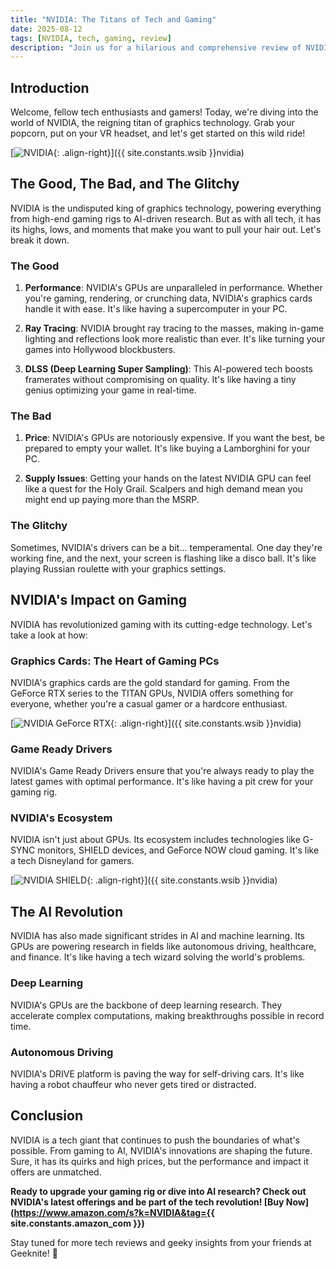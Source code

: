 ```yaml
---
title: "NVIDIA: The Titans of Tech and Gaming"
date: 2025-08-12
tags: [NVIDIA, tech, gaming, review]
description: "Join us for a hilarious and comprehensive review of NVIDIA in 2025. From its impressive GPUs to the quirks that make you chuckle, we've got it all!"
---
```


## Introduction

Welcome, fellow tech enthusiasts and gamers! Today, we're diving into the world of NVIDIA, the reigning titan of graphics technology. Grab your popcorn, put on your VR headset, and let's get started on this wild ride!

[![NVIDIA](https://upload.wikimedia.org/wikipedia/commons/thumb/8/87/Nvidia_logo.svg/1920px-Nvidia_logo.svg.png){: .align-right}]({{ site.constants.wsib }}nvidia)

## The Good, The Bad, and The Glitchy

NVIDIA is the undisputed king of graphics technology, powering everything from high-end gaming rigs to AI-driven research. But as with all tech, it has its highs, lows, and moments that make you want to pull your hair out. Let's break it down.

### The Good

1. **Performance**: NVIDIA's GPUs are unparalleled in performance. Whether you're gaming, rendering, or crunching data, NVIDIA's graphics cards handle it with ease. It's like having a supercomputer in your PC.

2. **Ray Tracing**: NVIDIA brought ray tracing to the masses, making in-game lighting and reflections look more realistic than ever. It's like turning your games into Hollywood blockbusters.

3. **DLSS (Deep Learning Super Sampling)**: This AI-powered tech boosts framerates without compromising on quality. It's like having a tiny genius optimizing your game in real-time.

### The Bad

1. **Price**: NVIDIA's GPUs are notoriously expensive. If you want the best, be prepared to empty your wallet. It's like buying a Lamborghini for your PC.

2. **Supply Issues**: Getting your hands on the latest NVIDIA GPU can feel like a quest for the Holy Grail. Scalpers and high demand mean you might end up paying more than the MSRP.

### The Glitchy

Sometimes, NVIDIA's drivers can be a bit... temperamental. One day they're working fine, and the next, your screen is flashing like a disco ball. It's like playing Russian roulette with your graphics settings.

## NVIDIA's Impact on Gaming

NVIDIA has revolutionized gaming with its cutting-edge technology. Let's take a look at how:

### Graphics Cards: The Heart of Gaming PCs

NVIDIA's graphics cards are the gold standard for gaming. From the GeForce RTX series to the TITAN GPUs, NVIDIA offers something for everyone, whether you're a casual gamer or a hardcore enthusiast.

[![NVIDIA GeForce RTX](https://cdn.mos.cms.futurecdn.net/8os5T2T9UMZ3X4BB9jR4P.jpg){: .align-right}]({{ site.constants.wsib }}nvidia)

### Game Ready Drivers

NVIDIA's Game Ready Drivers ensure that you're always ready to play the latest games with optimal performance. It's like having a pit crew for your gaming rig.

### NVIDIA's Ecosystem

NVIDIA isn't just about GPUs. Its ecosystem includes technologies like G-SYNC monitors, SHIELD devices, and GeForce NOW cloud gaming. It's like a tech Disneyland for gamers.

[![NVIDIA SHIELD](https://cdn.arstechnica.net/wp-content/uploads/2020/03/shield.jpg){: .align-right}]({{ site.constants.wsib }}nvidia)

## The AI Revolution

NVIDIA has also made significant strides in AI and machine learning. Its GPUs are powering research in fields like autonomous driving, healthcare, and finance. It's like having a tech wizard solving the world's problems.

### Deep Learning

NVIDIA's GPUs are the backbone of deep learning research. They accelerate complex computations, making breakthroughs possible in record time.

### Autonomous Driving

NVIDIA's DRIVE platform is paving the way for self-driving cars. It's like having a robot chauffeur who never gets tired or distracted.

## Conclusion

NVIDIA is a tech giant that continues to push the boundaries of what's possible. From gaming to AI, NVIDIA's innovations are shaping the future. Sure, it has its quirks and high prices, but the performance and impact it offers are unmatched.

**Ready to upgrade your gaming rig or dive into AI research? Check out NVIDIA's latest offerings and be part of the tech revolution! [Buy Now](https://www.amazon.com/s?k=NVIDIA&tag={{ site.constants.amazon_com }})**

Stay tuned for more tech reviews and geeky insights from your friends at Geeknite! 🚀
